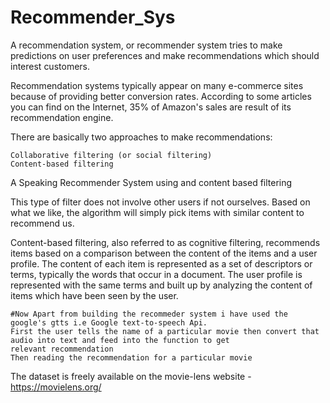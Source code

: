# Recommender_Sys

A recommendation system, or recommender system tries to make predictions on user preferences and make recommendations which should interest customers.

Recommendation systems typically appear on many e-commerce sites because of providing better conversion rates. According to some articles you can find on the Internet, 35% of Amazon's sales are result of its recommendation engine.

There are basically two approaches to make recommendations:

    Collaborative filtering (or social filtering)
    Content-based filtering


A Speaking Recommender System using and content based filtering 

This type of filter does not involve other users if not ourselves. Based on what we like, the algorithm will simply pick items with similar content to recommend us.

Content-based filtering, also referred to as cognitive filtering, recommends items based on a comparison between the content of the items and a user profile. The content of each item is represented as a set of descriptors or terms, typically the words that occur in a document. The user profile is represented with the same terms and built up by analyzing the content of items which have been seen by the user.


    #Now Apart from building the recommeder system i have used the google's gtts i.e Google text-to-speech Api.
    First the user tells the name of a particular movie then convert that audio into text and feed into the function to get 
    relevant recommendation
    Then reading the recommendation for a particular movie
    
    
The dataset is freely available on the movie-lens website -https://movielens.org/
